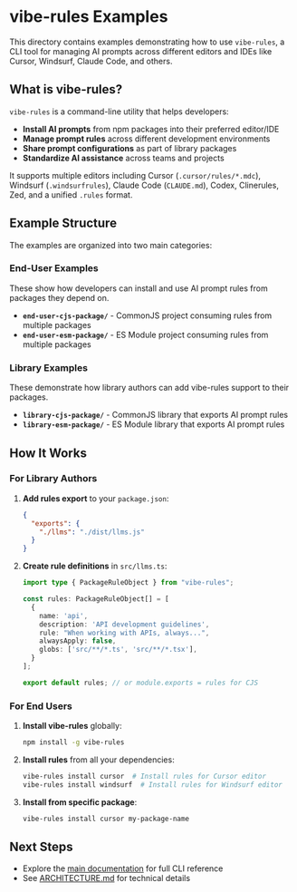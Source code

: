 # vibe-rules Examples

This directory contains examples demonstrating how to use `vibe-rules`, a CLI tool for managing AI prompts across different editors and IDEs like Cursor, Windsurf, Claude Code, and others.

## What is vibe-rules?

`vibe-rules` is a command-line utility that helps developers:
- **Install AI prompts** from npm packages into their preferred editor/IDE
- **Manage prompt rules** across different development environments 
- **Share prompt configurations** as part of library packages
- **Standardize AI assistance** across teams and projects

It supports multiple editors including Cursor (`.cursor/rules/*.mdc`), Windsurf (`.windsurfrules`), Claude Code (`CLAUDE.md`), Codex, Clinerules, Zed, and a unified `.rules` format.

## Example Structure

The examples are organized into two main categories:

### End-User Examples
These show how developers can install and use AI prompt rules from packages they depend on.

- **`end-user-cjs-package/`** - CommonJS project consuming rules from multiple packages
- **`end-user-esm-package/`** - ES Module project consuming rules from multiple packages

### Library Examples  
These demonstrate how library authors can add vibe-rules support to their packages.

- **`library-cjs-package/`** - CommonJS library that exports AI prompt rules
- **`library-esm-package/`** - ES Module library that exports AI prompt rules

## How It Works

### For Library Authors

1. **Add rules export** to your `package.json`:
   ```json
   {
     "exports": {
       "./llms": "./dist/llms.js"
     }
   }
   ```

2. **Create rule definitions** in `src/llms.ts`:
   ```typescript
   import type { PackageRuleObject } from "vibe-rules";
   
   const rules: PackageRuleObject[] = [
     {
       name: 'api',
       description: 'API development guidelines',
       rule: "When working with APIs, always...",
       alwaysApply: false,
       globs: ['src/**/*.ts', 'src/**/*.tsx'],
     }
   ];
   
   export default rules; // or module.exports = rules for CJS
   ```

### For End Users

1. **Install vibe-rules** globally:
   ```bash
   npm install -g vibe-rules
   ```

2. **Install rules** from all your dependencies:
   ```bash
   vibe-rules install cursor  # Install rules for Cursor editor
   vibe-rules install windsurf  # Install rules for Windsurf editor
   ```

3. **Install from specific package**:
   ```bash
   vibe-rules install cursor my-package-name
   ```

## Next Steps

- Explore the [main documentation](../README.md) for full CLI reference
- See [ARCHITECTURE.md](../ARCHITECTURE.md) for technical details
